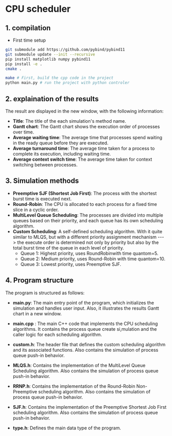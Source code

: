 # CPU scheduler

## 1. compilation

- First time setup

```bash
git submodule add https://github.com/pybind/pybind11
git submodule update --init --recursive
pip install matplotlib numpy pybind11
pip install -e .
cmake .
```

```bash
make # First, build the cpp code in the project
python main.py # run the project with python controler
```

## 2. explaination of the results

The result are displayed in the new window, with the following information:

- **Title**: The title of the each simulation's method name.
- **Gantt chart**: The Gantt chart shows the execution order of processes over time.
- **Average waiting time**: The average time that processes spend waiting in the ready queue before they are executed.
- **Average turnaround time**: The average time taken for a process to complete its execution, including waiting time.
- **Average context switch time**: The average time taken for context switching between processes.

## 3. Simulation methods

- **Preemptive SJF (Shortest Job First)**: The process with the shortest burst time is executed next.
- **Round-Robin**: The CPU is allocated to each process for a fixed time slice in a cyclic order.
- **MultiLevel Queue Scheduling**: The processes are divided into multiple queues based on their priority, and each queue has its own scheduling algorithm.
- **Custom Scheduling**: A self-defined scheduling algorithm. With it quite similar to MLQS, but with a different priority assignment mechanism ---> the execute order is determined not only by priority but also by the total burst time of the queue in each level of priority.
  - Queue 1: Highest priority, uses RoundRobinwith time quantom=5.
  - Queue 2: Medium priority, uses Round-Robin with time quantom=10.
  - Queue 3: Lowest priority, uses Preemptive SJF.

## 4. Program structure

The program is structured as follows:

- **main.py**: The main entry point of the program, which initializes the simulation and handles user input. Also, it illustrates the results Gantt chart in a new window.

- **main.cpp** : The main C++ code that implements the CPU scheduling algorithms. It contains the process queue create si,mulation and the caller logic for each scheduling algorithm.

- **custom.h**: The header file that defines the custom scheduling algorithm and its associated functions. Also contains the simulation of process queue push-in behavior.

- **MLQS.h**: Contains the implementation of the MultiLevel Queue Scheduling algorithm. Also contains the simulation of process queue push-in behavior.

- **RRNP.h**: Contains the implementation of the Round-Robin Non-Preemptive scheduling algorithm. Also contains the simulation of process queue push-in behavior.

- **SJF.h**: Contains the implementation of the Preemptive Shortest Job First scheduling algorithm. Also contains the simulation of process queue push-in behavior.

- **type.h**: Defines the main data type of the program.
